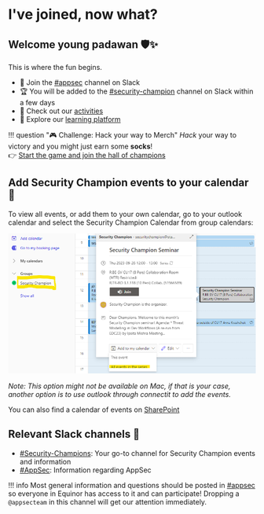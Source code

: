 # I've joined, now what?

## Welcome young padawan 🛡️✨

This is where the fun begins.
- 💬 Join the [#appsec](https://equinor.slack.com/archives/CMM6FSW5V) channel on Slack
- 🏆 You will be added to the [#security-champion](https://equinor.slack.com/archives/C036HGPBJ04) channel on Slack within a few days
- 🌟 Check out our [activities](./2-security_champion_activities.md)
- 🚀 Explore our [learning platform](./4-learning-platform.md)

!!! question "🎮 Challenge: Hack your way to Merch"
    _Hack_ your way to victory and you might just earn some **socks**!  
    👉 [Start the game and join the hall of champions](https://forms.microsoft.com/r/cLRPzRtPGQ)

## Add Security Champion events to your calendar 📅

To view all events, or add them to your own calendar, go to your outlook calendar and select the Security Champion Calendar from group calendars:

![Security Champion Calendar](./add_SecurityChampions_calendar.png)

_Note: This option might not be available on Mac, if that is your case, another option is to use outlook through connectit to add the events._

You can also find a calendar of events on [SharePoint](https://statoilsrm.sharepoint.com/sites/securitychampion9)

## Relevant Slack channels 🔗

- [#Security-Champions](https://equinor.slack.com/archives/C036HGPBJ04): Your go-to channel for Security Champion events and information
- [#AppSec](https://equinor.slack.com/archives/CMM6FSW5V): Information regarding AppSec

!!! info
    Most general information and questions should be posted in [#appsec](https://equinor.slack.com/archives/CMM6FSW5V) so everyone in Equinor has access to it and can participate! Dropping a ```@appsecteam``` in this channel will get our attention immediately.
